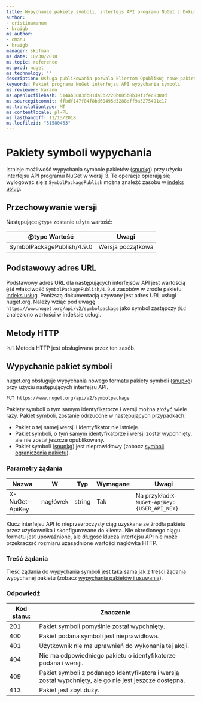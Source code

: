 ```yaml
---
title: Wypychanie pakiety symboli, interfejs API programu NuGet | Dokumentacja firmy Microsoft
author:
- cristinamanum
- kraigb
ms.author:
- cmanu
- kraigb
manager: skofman
ms.date: 10/30/2018
ms.topic: reference
ms.prod: nuget
ms.technology: ''
description: Usługa publikowania pozwala klientom Opublikuj nowe pakiety symboli.
keywords: Pakiet programu NuGet interfejsu API wypychania symboli
ms.reviewer: karann
ms.openlocfilehash: 514ab3683db81da5b2220b005b8b39f1fec8300d
ms.sourcegitcommit: ffbdf147f84f8bd60495d3288dff9a5275491c17
ms.translationtype: MT
ms.contentlocale: pl-PL
ms.lasthandoff: 11/13/2018
ms.locfileid: "51580453"
---
```

# <a name="push-symbol-packages"></a>Pakiety symboli wypychania

Istnieje możliwość wypychania symbole pakietów ([snupkg](../create-packages/Symbol-Packages-snupkg.md)) przy użyciu interfejsu API programu NuGet w wersji 3.
Te operacje opierają się wylogować się z `SymbolPackagePublish` można znaleźć zasobu w [indeks usług](service-index.md).

## <a name="versioning"></a>Przechowywanie wersji

Następujące `@type` zostanie użyta wartość:

@type Wartość                 | Uwagi
--------------------        | -----
SymbolPackagePublish/4.9.0  | Wersja początkowa

## <a name="base-url"></a>Podstawowy adres URL

Podstawowy adres URL dla następujących interfejsów API jest wartością `@id` właściwość `SymbolPackagePublish/4.9.0` zasobów w źródle pakietu [indeks usług](service-index.md). Poniższą dokumentacją używany jest adres URL usługi nuget.org. Należy wziąć pod uwagę `https://www.nuget.org/api/v2/symbolpackage` jako symbol zastępczy `@id` znaleziono wartości w indeksie usługi.

## <a name="http-methods"></a>Metody HTTP

`PUT` Metoda HTTP jest obsługiwana przez ten zasób. 

## <a name="push-a-symbol-package"></a>Wypychanie pakiet symboli

nuget.org obsługuje wypychania nowego formatu pakiety symboli ([snupkg](../create-packages/Symbol-Packages-snupkg.md)) przy użyciu następujących interfejsu API. 

    PUT https://www.nuget.org/api/v2/symbolpackage

Pakiety symboli o tym samym identyfikatorze i wersji można złożyć wiele razy. Pakiet symboli, zostanie odrzucone w następujących przypadkach.
- Pakiet o tej samej wersji i identyfikator nie istnieje.
- Pakiet symboli, o tym samym identyfikatorze i wersji został wypchnięty, ale nie został jeszcze opublikowany.
- Pakiet symboli ([snupkg](../create-packages/Symbol-Packages-snupkg.md)) jest nieprawidłowy (zobacz [symboli ograniczenia pakietu](../create-packages/Symbol-Packages-snupkg.md)).

### <a name="request-parameters"></a>Parametry żądania

Nazwa           | W     | Typ   | Wymagane | Uwagi
-------------- | ------ | ------ | -------- | -----
X-NuGet-ApiKey | nagłówek | string | Tak      | Na przykład:`X-NuGet-ApiKey: {USER_API_KEY}`

Klucz interfejsu API to nieprzezroczysty ciąg uzyskane ze źródła pakietu przez użytkownika i skonfigurowane do klienta. Nie określonego ciągu formatu jest upoważnione, ale długość klucza interfejsu API nie może przekraczać rozmiaru uzasadnione wartości nagłówka HTTP.

### <a name="request-body"></a>Treść żądania

Treść żądania do wypychania symboli jest taka sama jak z treści żądania wypychanej pakietu (zobacz [wypychania pakietów i usuwania](package-publish-resource.md)). 

### <a name="response"></a>Odpowiedź

Kod stanu: | Znaczenie
----------- | -------
201         | Pakiet symboli pomyślnie został wypchnięty.
400         | Pakiet podana symboli jest nieprawidłowa.
401         | Użytkownik nie ma uprawnień do wykonania tej akcji.
404         | Nie ma odpowiedniego pakietu o identyfikatorze podana i wersji.
409         | Pakiet symboli z podanego Identyfikatora i wersją został wypchnięty, ale go nie jest jeszcze dostępna.
413         | Pakiet jest zbyt duży.


